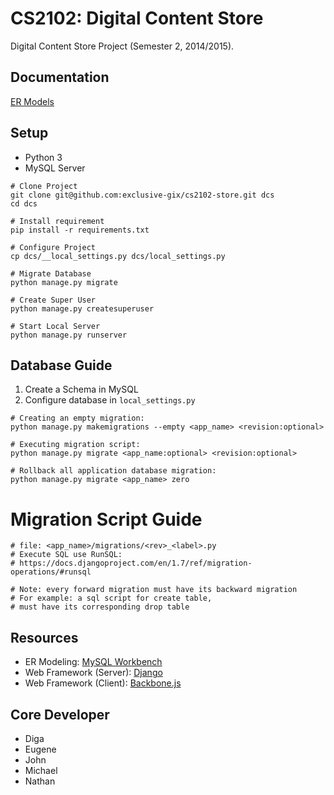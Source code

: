 # CS2102: Digital Content Store

Digital Content Store Project (Semester 2, 2014/2015).

## Documentation

[ER Models][erd]

## Setup

* Python 3
* MySQL Server

```
# Clone Project
git clone git@github.com:exclusive-gix/cs2102-store.git dcs
cd dcs

# Install requirement
pip install -r requirements.txt

# Configure Project
cp dcs/__local_settings.py dcs/local_settings.py

# Migrate Database
python manage.py migrate

# Create Super User
python manage.py createsuperuser

# Start Local Server
python manage.py runserver
```

## Database Guide

1. Create a Schema in MySQL
2. Configure database in `local_settings.py`

```
# Creating an empty migration:
python manage.py makemigrations --empty <app_name> <revision:optional>

# Executing migration script:
python manage.py migrate <app_name:optional> <revision:optional>

# Rollback all application database migration:
python manage.py migrate <app_name> zero
```

# Migration Script Guide

```
# file: <app_name>/migrations/<rev>_<label>.py
# Execute SQL use RunSQL:
# https://docs.djangoproject.com/en/1.7/ref/migration-operations/#runsql

# Note: every forward migration must have its backward migration
# For example: a sql script for create table, 
# must have its corresponding drop table
```


## Resources

* ER Modeling: [MySQL Workbench][mysql-workbench]
* Web Framework (Server): [Django][django]
* Web Framework (Client): [Backbone.js][backbonejs]

## Core Developer

* Diga
* Eugene
* John
* Michael
* Nathan

[mysql-workbench]: http://dev.mysql.com/downloads/workbench/
[django]: https://www.djangoproject.com/
[backbonejs]: http://backbonejs.org/
[erd]: docs/erd.svg
